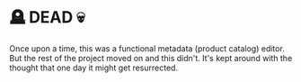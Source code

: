 # 🪦 DEAD 💀 


Once upon a time, this was a functional metadata (product catalog) editor.  But the rest of the project moved on and this didn't.  It's kept around with the thought that one day it might get resurrected.

